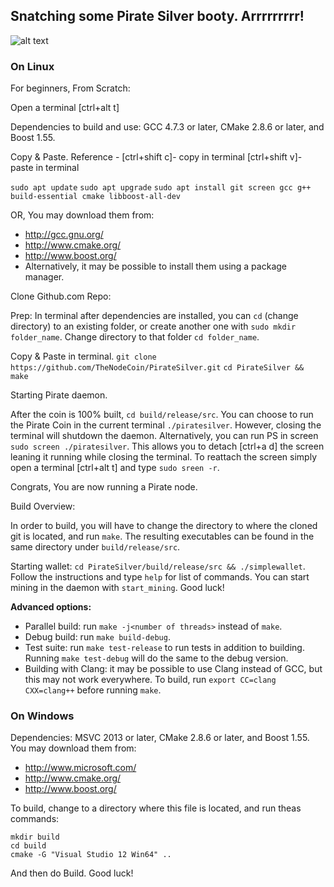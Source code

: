 ## Snatching some Pirate Silver booty. Arrrrrrrrr! #
![alt text][logo]

[logo]: http://www.yim778.com/data/out/57/825665.jpg "ARRRRRR"

### On Linux

For beginners, From Scratch:

Open a terminal [ctrl+alt t]

Dependencies to build and use: GCC 4.7.3 or later, CMake 2.8.6 or later, and Boost 1.55.

Copy & Paste.  Reference - [ctrl+shift c]- copy in terminal [ctrl+shift v]- paste in terminal

`sudo apt update`
`sudo apt upgrade`
`sudo apt install git screen gcc g++ build-essential cmake libboost-all-dev`

OR, You may download them from:

* http://gcc.gnu.org/
* http://www.cmake.org/
* http://www.boost.org/
* Alternatively, it may be possible to install them using a package manager.

Clone Github.com Repo:

Prep:
In terminal after dependencies are installed, you can `cd` (change directory) to an existing folder, or create another one with `sudo mkdir folder_name`. Change directory to that folder `cd folder_name`.

Copy & Paste in terminal.
`git clone https://github.com/TheNodeCoin/PirateSilver.git`
`cd PirateSilver && make`

Starting Pirate daemon.

After the coin is 100% built, `cd build/release/src`.
You can choose to run the Pirate Coin in the current terminal `./piratesilver`.  However, closing the terminal will shutdown the daemon.  Alternatively, you can run PS in screen `sudo screen ./piratesilver`.  This allows you to detach [ctrl+a d] the screen leaning it running while closing the terminal.  To reattach the screen simply open a terminal [ctrl+alt t] and type `sudo sreen -r`.

Congrats, You are now running a Pirate node.

Build Overview:

In order to build, you will have to change the directory to where the cloned git is located, and run `make`. The resulting executables can be found in the same directory under `build/release/src`.

Starting wallet:
`cd PirateSilver/build/release/src && ./simplewallet`.  Follow the instructions and type `help` for list of commands.  You can start mining in the daemon with `start_mining`.  Good luck!

**Advanced options:**

* Parallel build: run `make -j<number of threads>` instead of `make`.
* Debug build: run `make build-debug`.
* Test suite: run `make test-release` to run tests in addition to building. Running `make test-debug` will do the same to the debug version.
* Building with Clang: it may be possible to use Clang instead of GCC, but this may not work everywhere. To build, run `export CC=clang CXX=clang++` before running `make`.

### On Windows
Dependencies: MSVC 2013 or later, CMake 2.8.6 or later, and Boost 1.55. You may download them from:

* http://www.microsoft.com/
* http://www.cmake.org/
* http://www.boost.org/

To build, change to a directory where this file is located, and run theas commands: 
```
mkdir build
cd build
cmake -G "Visual Studio 12 Win64" ..
```

And then do Build.
Good luck!
